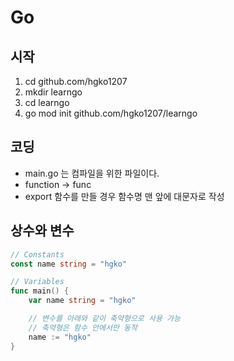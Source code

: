 # Go

## 시작

1. cd github.com/hgko1207
2. mkdir learngo
3. cd learngo
4. go mod init github.com/hgko1207/learngo

## 코딩

- main.go 는 컴파일을 위한 파일이다.
- function -> func
- export 함수를 만들 경우 함수명 맨 앞에 대문자로 작성

## 상수와 변수

```go
// Constants
const name string = "hgko"
```

```go
// Variables
func main() {
    var name string = "hgko"

    // 변수를 아래와 같이 축약형으로 사용 가능
    // 축약형은 함수 안에서만 동작
    name := "hgko"
}

```
